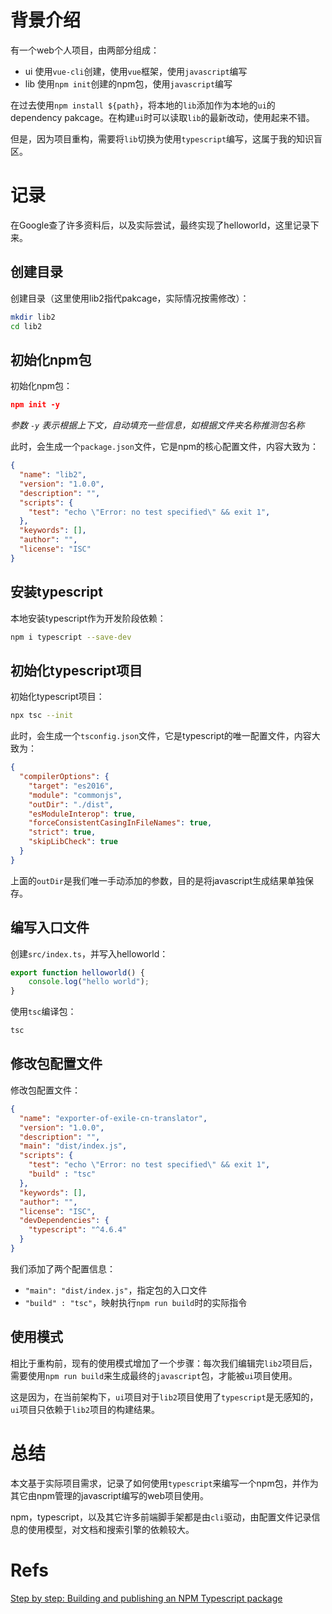 # 背景介绍
有一个web个人项目，由两部分组成：

- ui 使用`vue-cli`创建，使用`vue`框架，使用`javascript`编写
- lib 使用`npm init`创建的npm包，使用`javascript`编写

在过去使用`npm install ${path}`，将本地的`lib`添加作为本地的`ui`的dependency pakcage。在构建`ui`时可以读取`lib`的最新改动，使用起来不错。

但是，因为项目重构，需要将`lib`切换为使用`typescript`编写，这属于我的知识盲区。

# 记录
在Google查了许多资料后，以及实际尝试，最终实现了helloworld，这里记录下来。

## 创建目录
创建目录（这里使用lib2指代pakcage，实际情况按需修改）：
```bash
mkdir lib2
cd lib2
```

## 初始化npm包
初始化npm包：
```json
npm init -y
```
*参数 `-y` 表示根据上下文，自动填充一些信息，如根据文件夹名称推测包名称*

此时，会生成一个`package.json`文件，它是npm的核心配置文件，内容大致为：
```json
{
  "name": "lib2",
  "version": "1.0.0",
  "description": "",
  "scripts": {
    "test": "echo \"Error: no test specified\" && exit 1",
  },
  "keywords": [],
  "author": "",
  "license": "ISC"
}
```

## 安装typescript
本地安装typescript作为开发阶段依赖：
```bash
npm i typescript --save-dev
```

## 初始化typescript项目
初始化typescript项目：
```bash
npx tsc --init
```
此时，会生成一个`tsconfig.json`文件，它是typescript的唯一配置文件，内容大致为：
```json
{
  "compilerOptions": {
    "target": "es2016",
    "module": "commonjs",
    "outDir": "./dist",
    "esModuleInterop": true,
    "forceConsistentCasingInFileNames": true,
    "strict": true,                                      
    "skipLibCheck": true                                
  }
}
```
上面的`outDir`是我们唯一手动添加的参数，目的是将javascript生成结果单独保存。

## 编写入口文件
创建`src/index.ts`，并写入helloworld：
```typescript
export function helloworld() {
    console.log("hello world");
}
```

使用`tsc`编译包：
```bash
tsc
```

## 修改包配置文件
修改包配置文件：
```json
{
  "name": "exporter-of-exile-cn-translator",
  "version": "1.0.0",
  "description": "",
  "main": "dist/index.js",
  "scripts": {
    "test": "echo \"Error: no test specified\" && exit 1",
    "build" : "tsc"
  },
  "keywords": [],
  "author": "",
  "license": "ISC",
  "devDependencies": {
    "typescript": "^4.6.4"
  }
}
```
我们添加了两个配置信息：

- `"main": "dist/index.js"`，指定包的入口文件
- `"build" : "tsc"`，映射执行`npm run build`时的实际指令

## 使用模式
相比于重构前，现有的使用模式增加了一个步骤：每次我们编辑完`lib2`项目后，需要使用`npm run build`来生成最终的`javascript`包，才能被`ui`项目使用。

这是因为，在当前架构下，`ui`项目对于`lib2`项目使用了`typescript`是无感知的，`ui`项目只依赖于`lib2`项目的构建结果。

# 总结
本文基于实际项目需求，记录了如何使用`typescript`来编写一个npm包，并作为其它由npm管理的javascript编写的web项目使用。

npm，typescript，以及其它许多前端脚手架都是由`cli`驱动，由配置文件记录信息的使用模型，对文档和搜索引擎的依赖较大。

# Refs
[Step by step: Building and publishing an NPM Typescript package](https://itnext.io/step-by-step-building-and-publishing-an-npm-typescript-package-44fe7164964c)